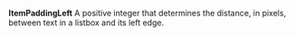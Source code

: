 **ItemPaddingLeft** A positive integer that determines the distance, in pixels, between text in a listbox and its left edge.

